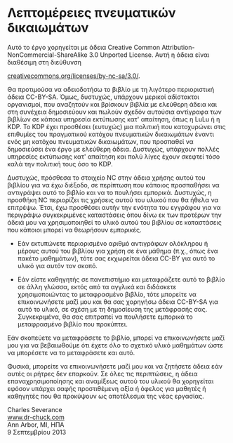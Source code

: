 Λεπτομέρειες πνευματικών δικαιωμάτων
====================================

Αυτό το έργο χορηγείται με άδεια Creative Common
Attribution-NonCommercial-ShareAlike 3.0 Unported License.
Αυτή η άδεια είναι διαθέσιμη στη διεύθυνση

[creativecommons.org/licenses/by-nc-sa/3.0/](creativecommons.org/licenses/by-nc-sa/3.0/).

Θα προτιμούσα να αδειοδοτήσω το βιβλίο με τη λιγότερο περιοριστική άδεια
CC-BY-SA. Όμως, δυστυχώς, υπάρχουν μερικοί αδίστακτοι οργανισμοί, που αναζητούν
και βρίσκουν βιβλία με ελεύθερη άδεια και στη συνέχεια δημοσιεύουν και πωλούν
σχεδόν αυτούσια αντίγραφα των βιβλίων σε κάποια υπηρεσία εκτύπωσης κατ'
απαίτηση, όπως η LuLu ή η KDP. Το KDP έχει προσθέσει (ευτυχώς) μια πολιτική που
κατοχυρώνει στις επιθυμίες του πραγματικού κατόχου πνευματικών δικαιωμάτων
έναντι ενός μη κατόχου πνευματικών δικαιωμάτων, που προσπαθεί να δημοσιεύσει
ένα έργο με ελεύθερη άδεια. Δυστυχώς, υπάρχουν πολλές υπηρεσίες εκτύπωσης κατ'
απαίτηση και πολύ λίγες έχουν σκεφτεί τόσο καλά την πολιτική τους όσο το KDP.

Δυστυχώς, πρόσθεσα το στοιχείο NC στην άδεια χρήσης αυτού του βιβλίου για να
έχω διέξοδο, σε περίπτωση που κάποιος προσπαθήσει να αντιγράψει αυτό το βιβλίο
και να το πουλήσει εμπορικά. Δυστυχώς, η προσθήκη NC περιορίζει τις χρήσεις
αυτού του υλικού που θα ήθελα να επιτρέψω. Έτσι, έχω προσθέσει αυτήν την
ενότητα του εγγράφου για να περιγράψω συγκεκριμένες καταστάσεις όπου δίνω εκ
των προτέρων την άδειά μου να χρησιμοποιηθεί το υλικό αυτού του βιβλίου σε
καταστάσεις που κάποιοι μπορεί να θεωρήσουν εμπορικές.

- Εάν εκτυπώνετε περιορισμένο αριθμό αντιγράφων ολόκληρου ή μέρους αυτού του
    βιβλίου για χρήση σε ένα μάθημα (π.χ., όπως ένα πακέτο μαθημάτων), τότε σας
    εκχωρείται άδεια CC-BY για αυτό το υλικό για αυτόν τον σκοπό.

- Εάν είστε καθηγητής σε πανεπιστήμιο και μεταφράζετε αυτό το βιβλίο σε άλλη
    γλώσσα, εκτός από τα αγγλικά και διδάσκετε χρησιμοποιώντας το μεταφρασμένο
    βιβλίο, τότε μπορείτε να επικοινωνήσετε μαζί μου και θα σας χορηγήσω άδεια
    CC-BY-SA για αυτό το υλικό, σε σχέση με τη δημοσίευση της μετάφρασής σας.
    Συγκεκριμένα, θα σας επιτραπεί να πουλήσετε εμπορικά το μεταφρασμένο βιβλίο
    που προκύπτει.

Εάν σκοπεύετε να μεταφράσετε το βιβλίο, μπορεί να επικοινωνήσετε μαζί μου για
να βεβαιωθούμε ότι έχετε όλο το σχετικό υλικό μαθημάτων ώστε να μπορέσετε να το
μεταφράσετε και αυτό.

Φυσικά, μπορείτε να επικοινωνήσετε μαζί μου και να ζητήσετε άδεια εάν αυτές οι
ρήτρες δεν επαρκούν. Σε όλες τις περιπτώσεις, η άδεια επαναχρησιμοποίησης και
αναμίξεως αυτού του υλικού θα χορηγείται εφόσον υπάρχει σαφής προστιθέμενη αξία
ή όφελος για μαθητές ή καθηγητές που θα προκύψουν ως αποτέλεσμα της νέας
εργασίας.

Charles Severance\
www.dr-chuck.com \
Ann Arbor, MI, ΗΠΑ\
9 Σεπτεμβρίου 2013

